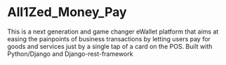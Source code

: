 # All1Zed_Money_Pay
This is a next generation and game changer eWallet platform that aims at easing the painpoints of business transactions by letting users pay for goods and services just by a single tap of a card on the POS. Built with Python/Django and Django-rest-framework 
